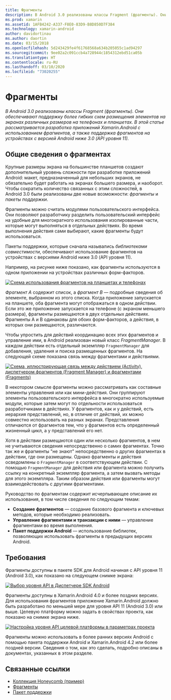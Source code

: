 ```yaml
---
title: Фрагменты
description: В Android 3.0 реализованы классы Fragment (фрагменты). Они обеспечивают поддержку более гибких схем размещения элементов на экранах различных размеров на телефонах и планшетах. В этой статье рассматривается разработка приложений Xamarin.Android с использованием фрагментов, а также поддержка фрагментов на устройствах с версией Android ниже 3.0 (API уровня 11).
ms.prod: xamarin
ms.assetid: 1AFB4242-A337-F8E0-83D9-B8D850D7F384
ms.technology: xamarin-android
author: davidortinau
ms.author: daortin
ms.date: 03/15/2018
ms.openlocfilehash: 5d243429fe4f61768568a634b205055c1ad94297
ms.sourcegitcommit: 9ee02a2c091ccb4a728944c1854312ebd51ca05b
ms.translationtype: HT
ms.contentlocale: ru-RU
ms.lasthandoff: 03/10/2020
ms.locfileid: "73020255"
---
```

# <a name="fragments"></a>Фрагменты

_В Android 3.0 реализованы классы Fragment (фрагменты). Они обеспечивают поддержку более гибких схем размещения элементов на экранах различных размеров на телефонах и планшетах. В этой статье рассматривается разработка приложений Xamarin.Android с использованием фрагментов, а также поддержка фрагментов на устройствах с версией Android ниже 3.0 (API уровня 11)._

## <a name="fragments-overview"></a>Общие сведения о фрагментах

Крупные размеры экрана на большинстве планшетов создают дополнительный уровень сложности при разработке приложений Android: макет, предназначенный для небольших экранов, не обязательно будет работать на экранах большего размера, и наоборот. Чтобы сократить количество связанных с этим сложностей, в Android 3.0 были реализованы две новые возможности: *фрагменты* и *пакеты поддержки*.

Фрагменты можно считать модулями пользовательского интерфейса. Они позволяют разработчику разделить пользовательский интерфейс на удобные для многократного использования изолированные части, которые могут выполняться в отдельных действиях. Во время выполнения действия сами выбирают, какие фрагменты будут использоваться.

Пакеты поддержки, которые сначала назывались *библиотеками совместимости*, обеспечивают использование фрагментов на устройствах с версиями Android ниже 3.0 (API уровня 11).

Например, на рисунке ниже показано, как фрагменты используются в одном приложении на устройствах различных форм-факторов.

[![Схема использования фрагментов на планшетах и телефонах](images/00.png)](images/00.png#lightbox)

*Фрагмент A* содержит список, а *фрагмент B* — подробные сведения об элементе, выбранном из этого списка. Когда приложение запускается на планшете, оба фрагмента могут отображаться в одном действии. Если это же приложение запускается на телефоне (с экраном меньшего размера), фрагменты размещаются в двух отдельных действиях. Фрагменты A и B одинаковы для обоих форм-факторов, а действия, в которых они размещаются, различаются.

Чтобы упростить для действий координацию всех этих фрагментов и управление ими, в Android реализован новый класс *FragmentManager*. В каждом действии есть отдельный экземпляр `FragmentManager` для добавления, удаления и поиска размещенных фрагментов. На следующей схеме показана связь между фрагментами и действиями.

[![Схема, иллюстрирующая связь между действием (Activity), диспетчером фрагментов (Fragment Manager) и фрагментами (Fragments)](images/01.png)](images/01.png#lightbox)

В некотором смысле фрагменты можно рассматривать как составные элементы управления или как мини-действия. Они группируют элементы пользовательского интерфейса в многократно используемые модули, которые затем могут по отдельности использоваться разработчиками в действиях. У фрагментов, как и у действий, есть иерархия представлений, но, в отличие от действий, их можно совместно использовать на разных экранах. Представления отличаются от фрагментов тем, что у фрагментов есть определенный жизненный цикл, а у представлений его нет.

Хотя в действии размещаются один или несколько фрагментов, в нем не учитываются сведения непосредственно о самих фрагментах. Точно так же и фрагменты "не знают" непосредственно о других фрагментах в действии, где они размещены. Однако фрагменты и действия осведомлены о `FragmentManager` в соответствующем действии. С помощью `FragmentManager` для действия или фрагмента можно получить ссылку на конкретный экземпляр фрагмента, а затем вызвать методы для этого экземпляра. Таким образом действия или фрагменты могут взаимодействовать с другими фрагментами.

Руководство по фрагментам содержит исчерпывающее описание их использования, в том числе сведения по следующим темам:

- **Создание фрагментов** — создание базового фрагмента и ключевых методов, которые необходимо реализовать.
- **Управление фрагментами и транзакции с ними** — управление фрагментами во время выполнения.
- **Пакет поддержки Android** — использование библиотек, позволяющих использовать фрагменты в предыдущих версиях Android.

## <a name="requirements"></a>Требования

Фрагменты доступны в пакете SDK для Android начиная с API уровня 11 (Android 3.0), как показано на следующем снимке экрана:

[![Выбор уровня API в Диспетчере SDK Android](images/02.png)](images/02.png#lightbox)

Фрагменты доступны в Xamarin.Android 4.0 и более поздних версиях. Для использования фрагментов приложение Xamarin.Android должно быть разработано по меньшей мере для уровня API 11 (Android 3.0) или выше. Целевую платформу можно задать в свойствах проекта, как показано на снимке экрана ниже.

[![Настройка уровня API целевой платформы в параметрах проекта](images/03-sml.png)](images/03.png#lightbox)

Фрагменты можно использовать в более ранних версиях Android с помощью пакета поддержки Android и Xamarin.Android 4.2 или более поздней версии. Сведения о том, как это сделать, подробно описаны в документах, указанных в этом разделе.

## <a name="related-links"></a>Связанные ссылки

- [Коллекция Honeycomb (пример)](https://docs.microsoft.com/samples/xamarin/monodroid-samples/honeycombgallery)
- [Фрагменты](https://developer.android.com/guide/topics/fundamentals/fragments.html)
- [Пакет поддержки](https://developer.android.com/sdk/compatibility-library.html)
